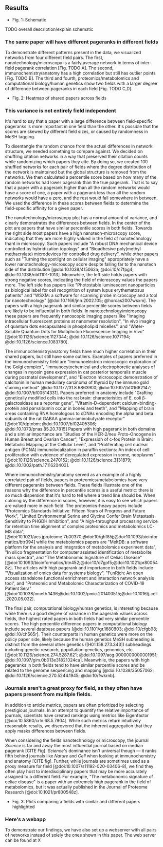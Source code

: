 ## Results

- Fig. 1: Schematic

TODO overall description/explain schematic

### The same paper will have different pageranks in different fields

To demonstrate different patterns present in the data, we visualized networks from four different field pairs.
The first, nanotechnology/microscopy is a fairly average network in terms of inter-field pagerank correlation [Fig. TODO A].
The second, immunochemistry/anatomy has a high correlation but still has outlier points [Fig. TODO B].
The third and fourth, proteomics/metabolomics and computational biology/human genetics show two fields with a larger degree of difference between pageranks in each field [Fig. TODO C,D].

- Fig. 2: Heatmap of shared papers across fields

### This variance is not entirely field independent
It's hard to say that a paper with a large difference between field-specific pageranks is more important in one field than the other.
It's possible that the scores are skewed by different field sizes, or caused by randomness in MeSH tagging.

To disentangle the random chance from the actual differences in network structure, we needed something to compare against.
We decided on shuffilng citation networks in a way that preserved their citation counts while randomizing which papers they cite.
By doing so, we created 100 shuffled networks for each pair of fields where the degree distribution of the network is maintained but the global structure is removed from the networks.
We then calculated a percentile score based on how many of the random networks had lower pagerank than the true pagerank. 
That is to say that a paper with a pagerank higher than all the random networks would have a score of one, a paper with a pagerank less than all the random networks would have a zero, and the rest would fall somewhere in between. 
We used the difference in these scores between fields to determine the field-specific affinity for a given paper. 

The nanotechnology/microscopy plot has a normal amount of variance, and clearly demonstrates the differences between fields.
In the center of the plot are papers that have similar percentile scores in both fields.
Towards the right side most papers have a high nanotech-microscopy score, indicating that they are more highly valued in the field of nanotechnology thant in microscopy.
Such papers include "A robust DNA mechanical device controlled by hybridization topology" and "Bioadhesive poly(methyl methacrylate) microdevices for controlled drug delivery", while other papers such as "Turning the spotlight on cellular imaging" appropriately have a lower nanotechnology-microscopy score despite falling far to the nanotech side of the distribution [@doi:10.1038/415062a; @doi:10/c7fpg4; @doi:10.1038/nbt1101-1013].
Meanwhile, the left side holds papers with strong negative scores, indicating the field of microscopy values the papers more.
The left side has papers like "Photostable luminescent nanoparticles as biological label for cell recognition of system lupus erythematosus patients" and "WSXM: a software for scanning probe microscopy and a tool for nanotechnology" [@doi:10.1166/jnn.2002.105; @horcas2007wsxm].
The papers with a high pagerank and similar percentile scores between fields are likely to be influential in both fields. 
In nanotechnology/microscopy these papers are frequently nanoscopic imaging papers like "Imaging intracellular fluorescent proteins at nanometer resolution", "In vivo imaging of quantum dots encapsulated in phospholipid micelles", and "Water-Soluble Quantum Dots for Multiphoton Fluorescence Imaging in Vivo" [@doi:10.1126/science.1127344; @doi:10.1126/science.1077194; @doi:10.1126/science.1083780].

The immunochemistry/anatomy fields have much higher correlation in their shared papers, but still have some outliers.
Examples of papers preferred in the immunochemistry field are "Immunoelectron microscopic exploration of the Golgi complex", "Immunocytochemical and electrophoretic analyses of changes in myosin gene expression in cat posterior temporalis muscle during postnatal development", and "Electron microscopic demonstration of calcitonin in human medullary carcinoma of thyroid by the immuno gold staining method" [@doi:10.1177/31.8.6863900; @doi:10.1007/bf01682147; @doi:10.1007/bf00514331].
Papers preferred in anatomy include "Grafting genetically modified cells into the rat brain: characteristics of E. coli β-galactosidase as a reporter gene", "Vitamin-D-dependent calcium-binding-protein and parvalbumin occur in bones and teeth", and "Mapping of brain areas containing RNA homologous to cDNAs encoding the alpha and beta subunits of the rat GABAA gamma-aminobutyrate receptor" [@doi:10/dptnbm; @doi:10.1007/bf02405306; @doi:10.1073/pnas.85.20.7815]
Papers with high pagerank in both domains and a similar importance are "Studies of the HER-2/neu Proto-Oncogene in Human Breast and Ovarian Cancer", "Expression of c-fos Protein in Brain: Metabolic Mapping at the Cellular Level", and "Proliferating cell nuclear antigen (PCNA) immunolocalization in paraffin sections: An index of cell proliferation with evidence of deregulated expression in some, neoplasms" [@doi:10.1126/science.2470152; @doi:10.1126/science.3131879; @doi:10.1002/path.1711620403].

Where immunochemistry/anatomy served as an example of a highly correlated pair of fields, papers in proteomics/metabolomics have very different pageranks between fields.
These fields illustrate one of the reasons why the difference in percentile scores is a useful metric: there is so much dispersion that it's hard to tell where a trend line should be.
When coloring by the difference in scores, however, it is easy to see which papers are valued more in each field.
The proteomics-heavy papers include "Proteomics Standards Initiative: Fifteen Years of Progress and Future Work", "Limited Environmental Serine and Glycine Confer Brain Metastasis Sensitivity to PHGDH Inhibition", and "A high-throughput processing service for retention time alignment of complex proteomics and metabolomics LC-MS data", [@doi:10.1021/acs.jproteome.7b00370;@doi:10/ghf85j;@doi:10.1093/bioinformatics/btr094] while the metabolomics papers are "MeltDB: a software platform for the analysis and integration of metabolomics experiment data", "In silico fragmentation for computer assisted identification of metabolite mass spectra", and "The Metabonomic Signature of Celiac Disease" [@doi:10.1093/bioinformatics/btn452;@doi:10/d7gpf5;@doi:10.1021/pr800548z].
The articles with high pagerank and importance in both fields include "Visualization of omics data for systems biology", "FunRich: An open access standalone functional enrichment and interaction network analysis tool", and "Proteomic and Metabolomic Characterization of COVID-19 Patient Sera" [@doi:10.1038/nmeth.1436;@doi:10.1002/pmic.201400515;@doi:10.1016/j.cell.2020.05.032].

The final pair, computational biology/human genetics, is interesting because while there is a good degree of variance in the pagerank values across fields, the highest rated papers in both fields had very similar percentile scores.
The high percentile difference papers in computational biology include several database papers [@doi:10.1101/gr.1680803; @doi:10/cfgb98; @doi:10/ch565r].
Their counterparts in human genetics were more on the policy paper side, likely because the human genetics MeSH subheading is distinct from the several other genetics ([H01.158.273.343]) subheadings including genetic research, popultation genetics, genomics, etc. [@doi:10.1126/science.274.5287.621; @doi:10.1097/aog.0000000000001951; @doi:10.1097/gim.0b013e31821024ca].
Meanwhile, the papers with high pageranks in both fields tend to have similar percentile scores and be related to the genome sequencing and mapping [@doi:10.1038/35057062; @doi:10.1126/science.270.5244.1945; @doi:10/fwkrnb].

### Journals aren't a great proxy for field, as they often have papers present from multiple fields.
In addition to article metrics, papers are often prioritized by selecting prestigious journals.
In an attempt to quantify the relative importance of journals, scientists have created rankings using metrics like Eigenfactor [@doi:10.5860/crln.68.5.7804]. 
While such metrics return intuitively reasonable results, we discovered that the inherent aggregation that they apply masks differences between fields.

When considering the fields nanotechnology or microscopy, the journal *Science* is far and away the most influential journal based on median pagerank [CITE Fig].
*Science*'s dominance isn't universal though — it ranks fifth behind journals like *Nature* and *Cell* when looking at immunochemistry and anatomy [CITE fig].
Further, while journals are sometimes used as a proxy measure for field [@doi:10.1007/s11192-020-03406-8], we find they often play host to interdisciplinary papers that may be more accurately assigned to a different field.
For example, "The metabonomic signature of celiac disease" is a paper with an extremely high pagerank in the field of metabolomics, but it was actually published in the Journal of Proteome Research [@doi:10.1021/pr800548z].

- Fig. 3: Plots comparing a fields with similar and different papers highlighted

### Here's a webapp 

To demonstrate our findings, we have also set up a webserver with all pairs of networks instead of solely the ones shown in this paper.
The web server can be found at X
